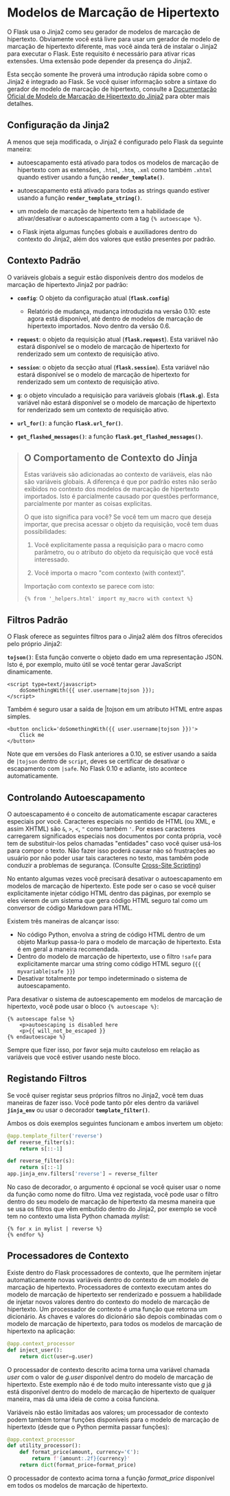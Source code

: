 # Modelos de Marcação de Hipertexto

O Flask usa o Jinja2 como seu gerador de modelos de marcação de hipertexto. Obviamente você está livre para usar um gerador de modelo de marcação de hipertexto diferente, mas você ainda terá de instalar o Jinja2 para executar o Flask. Este requisito é necessário para ativar ricas extensões. Uma extensão pode depender da presença do Jinja2.

Esta secção somente lhe proverá uma introdução rápida sobre como o Jinja2 é integrado ao Flask. Se você quiser informação sobre a sintaxe do gerador de modelo de marcação de hipertexto, consulte a [Documentação Oficial de Modelo de Marcação de Hipertexto do Jinja2](http://jinja.pocoo.org/docs/templates/) para obter mais detalhes.

## Configuração da Jinja2

A menos que seja modificada, o Jinja2 é configurado pelo Flask da seguinte maneira:

* autoescapamento está ativado para todos os modelos de marcação de hipertexto com as extensões, `.html`, `.htm`, `.xml` como também `.xhtml` quando estiver usando a função **`render_template()`**.

* autoescapamento está ativado para todas as strings quando estiver usando a função **`render_template_string()`**.

* um modelo de marcação de hipertexto tem a habilidade de ativar/desativar o autoescapamento com a tag `{% autoescape %}`.

* o Flask injeta algumas funções globais e auxiliadores dentro do contexto do Jinja2, além dos valores que estão presentes por padrão.

## Contexto Padrão

O variáveis globais a seguir estão disponíveis dentro dos modelos de marcação de hipertexto Jinja2 por padrão:

* **`config`**: O objeto da configuração atual (**`flask.config`**)
  * Relatório de mudança, mudança introduzida na versão 0.10: este agora está disponível, até dentro de modelos de marcação de hipertexto importados. Novo dentro da versão 0.6.

* **`request`**: o objeto da requisição atual (**`flask.request`**). Esta variável não estará disponível se o modelo de marcação de hipertexto for renderizado sem um contexto de requisição ativo.

* **`session`**: o objeto da secção atual (**`flask.session`**). Esta variável não estará disponível se o modelo de marcação de hipertexto for renderizado sem um contexto de requisição ativo.

* **`g`**: o objeto vinculado a requisição para variáveis globais (**`flask.g`**). Esta variável não estará disponível se o modelo de marcação de hipertexto for renderizado sem um contexto de requisição ativo.

* **`url_for()`**: a função **`flask.url_for()`**.

* **`get_flashed_messages()`**: a função **`flask.get_flashed_messages()`**.

> ## O Comportamento de Contexto do Jinja
> Estas variáveis são adicionadas ao contexto de variáveis, elas não são variáveis globais. A diferença é que por padrão estes não serão exibidos no contexto dos modelos de marcação de hipertexto importados. Isto é parcialmente causado por questões performance, parcialmente por manter as coisas explicitas.
>
> O que isto significa para você? Se você tem um macro que deseja importar, que precisa acessar o objeto da requisição, você tem duas possibilidades:
>
> 1. Você explicitamente passa a requisição para o macro como parâmetro, ou o atributo do objeto da requisição que você está interessado.
>
> 2. Você importa o macro "com contexto (with context)".
>
> Importação com contexto se parece com isto:
>
> ```jinja2
> {% from '_helpers.html' import my_macro with context %}
>```

## Filtros Padrão

O Flask oferece as seguintes filtros para o Jinja2 além dos filtros oferecidos pelo próprio Jinja2:

**`tojson()`**: Esta função converte o objeto dado em uma representação JSON. Isto é, por exemplo, muito útil se você tentar gerar JavaScript dinamicamente.

```jinja2
<script type=text/javascript>
    doSomethingWith({{ user.username|tojson }});
</script>
```

Também é seguro usar a saída de |tojson em um atributo HTML entre aspas simples.

```jinja2
<button onclick='doSomethingWith({{ user.username|tojson }})'>
    Click me
</button>
```

Note que em versões do Flask anteriores a 0.10, se estiver usando a saída de `|tojson` dentro de `script`, deves se certificar de desativar o escapamento com `|safe`. No Flask 0.10 e adiante, isto acontece automaticamente.


## Controlando Autoescapamento

O autoescapamento é o conceito de automaticamente escapar caracteres especiais por você. Caracteres especiais no sentido de HTML (ou XML, e assim XHTML) são `&`, `>`, `<`, `"` como também `'`. Por esses caracteres carregarem significados especiais nos documentos por conta própria, você tem de substituir-los pelos chamadas "entidades" caso você quiser usá-los para compor o texto. Não fazer isso poderá causar não só frustrações ao usuário por não poder usar tais caracteres no texto, mas também pode conduzir a problemas de segurança. (Consulte [Cross-Site Scripting](#cross-site-scripting))

No entanto algumas vezes você precisará desativar o autoescapamento em modelos de marcação de hipertexto. Este pode ser o caso se você quiser explicitamente injetar código HTML dentro das páginas, por exemplo se eles vierem de um sistema que gera código HTML seguro tal como um conversor de código Markdown para HTML.


Existem três maneiras de alcançar isso:

* No código Python, envolva a string de código HTML dentro de um objeto Markup passa-lo para o modelo de marcação de hipertexto. Esta é em geral a maneira recomendada.
* Dentro do modelo de marcação de hipertexto, use o filtro `!safe` para explicitamente marcar uma string como código HTML seguro (`{{ myvariable|safe }}`)
* Desativar totalmente por tempo indeterminado o sistema de autoescapamento.

Para desativar o sistema de autoescapemento em modelos de marcação de hipertexto, você pode usar o bloco `{% autoescape %}`:

```jinja2
{% autoescape false %}
    <p>autoescaping is disabled here
    <p>{{ will_not_be_escaped }}
{% endautoescape %}
```

Sempre que fizer isso, por favor seja muito cauteloso em relação as variáveis que você estiver usando neste bloco.


## Registando Filtros

Se você quiser registar seus próprios filtros no Jinja2, você tem duas maneiras de fazer isso. Você pode tanto pôr eles dentro da variável **`jinja_env`** ou usar o decorador **`template_filter()`**.

Ambos os dois exemplos seguintes funcionam e ambos invertem um objeto:

```py
@app.template_filter('reverse')
def reverse_filter(s):
    return s[::-1]

def reverse_filter(s):
    return s[::-1]
app.jinja_env.filters['reverse'] = reverse_filter
```

No caso de decorador, o argumento é opcional se você quiser usar o nome da função como nome do filtro. Uma vez registada, você pode usar o filtro dentro do seu modelo de marcação de hipertexto da mesma maneira que se usa os filtros que vêm embutido dentro do Jinja2, por exemplo se você tem no contexto uma lista Python chamada *mylist*:

```jinja2
{% for x in mylist | reverse %}
{% endfor %}
```


## Processadores de Contexto

Existe dentro do Flask processadores de contexto, que lhe permitem injetar automaticamente novas variáveis dentro do contexto de um modelo de marcação de hipertexto. Processadores de contexto executam antes do modelo de marcação de hipertexto ser renderizado e possuem a habilidade de injetar novos valores dentro do contexto do modelo de marcação de hipertexto. Um processador de contexto é uma função que retorna um dicionário. As chaves e valores do dicionário são depois combinadas com o modelo de marcação de hipertexto, para todos os modelos de marcação de hipertexto na aplicação:

```py
@app.context_processor
def inject_user():
    return dict(user=g.user)
```

O processador de contexto descrito acima torna uma variável chamada *user* com o valor de *g.user* disponível dentro do modelo de marcação de hipertexto. Este exemplo não é de todo muito interessante visto que *g* já está disponível dentro do modelo de marcação de hipertexto de qualquer maneira, mas dá uma ideia de como a coisa funciona.

Variáveis não estão limitadas aos valores; um processador de contexto podem também tornar funções disponíveis para o modelo de marcação de hipertexto (desde que o Python permita passar funções):

```py
@app.context_processor
def utility_processor():
    def format_price(amount, currency='€'):
        return f'{amount:.2f}{currency}'
    return dict(format_price=format_price)
```

O processador de contexto acima torna a função *format_price* disponível em todos os modelos de marcação de hipertexto.